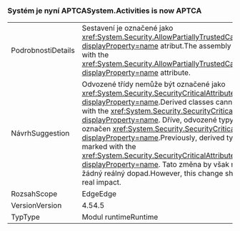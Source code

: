 ### <a name="systemactivities-is-now-aptca"></a><span data-ttu-id="676f4-101">Systém je nyní APTCA</span><span class="sxs-lookup"><span data-stu-id="676f4-101">System.Activities is now APTCA</span></span>

|   |   |
|---|---|
|<span data-ttu-id="676f4-102">Podrobnosti</span><span class="sxs-lookup"><span data-stu-id="676f4-102">Details</span></span>|<span data-ttu-id="676f4-103">Sestavení je označené jako <xref:System.Security.AllowPartiallyTrustedCallersAttribute?displayProperty=name> atribut.</span><span class="sxs-lookup"><span data-stu-id="676f4-103">The assembly is marked with the <xref:System.Security.AllowPartiallyTrustedCallersAttribute?displayProperty=name> attribute.</span></span>|
|<span data-ttu-id="676f4-104">Návrh</span><span class="sxs-lookup"><span data-stu-id="676f4-104">Suggestion</span></span>|<span data-ttu-id="676f4-105">Odvozené třídy nemůže být označené jako <xref:System.Security.SecurityCriticalAttribute?displayProperty=name>.</span><span class="sxs-lookup"><span data-stu-id="676f4-105">Derived classes cannot be marked with the <xref:System.Security.SecurityCriticalAttribute?displayProperty=name>.</span></span> <span data-ttu-id="676f4-106">Dříve, odvozené typy musí být označen <xref:System.Security.SecurityCriticalAttribute?displayProperty=name>.</span><span class="sxs-lookup"><span data-stu-id="676f4-106">Previously, derived types had to be marked with the <xref:System.Security.SecurityCriticalAttribute?displayProperty=name>.</span></span> <span data-ttu-id="676f4-107">Tato změna by však neměla mít žádný reálný dopad.</span><span class="sxs-lookup"><span data-stu-id="676f4-107">However, this change should have no real impact.</span></span>|
|<span data-ttu-id="676f4-108">Rozsah</span><span class="sxs-lookup"><span data-stu-id="676f4-108">Scope</span></span>|<span data-ttu-id="676f4-109">Edge</span><span class="sxs-lookup"><span data-stu-id="676f4-109">Edge</span></span>|
|<span data-ttu-id="676f4-110">Version</span><span class="sxs-lookup"><span data-stu-id="676f4-110">Version</span></span>|<span data-ttu-id="676f4-111">4.5</span><span class="sxs-lookup"><span data-stu-id="676f4-111">4.5</span></span>|
|<span data-ttu-id="676f4-112">Typ</span><span class="sxs-lookup"><span data-stu-id="676f4-112">Type</span></span>|<span data-ttu-id="676f4-113">Modul runtime</span><span class="sxs-lookup"><span data-stu-id="676f4-113">Runtime</span></span>|

